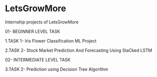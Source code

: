 # LetsGrowMore
Internship projects of LetsGrowMore

01- BEGINNER LEVEL TASK


   1.TASK 1- Iris Flower Classification ML Project

   2.TASK 2- Stock Market Prediction And Forecasting Using StaCked LSTM  
   


02- INTERMEDIATE LEVEL TASK

   3.TASK 2- Prediction using Decision Tree Algorithm
